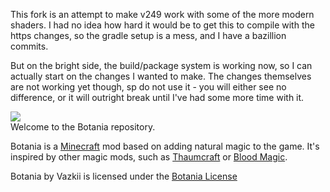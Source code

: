 This fork is an attempt to make v249 work with some of the more modern shaders. 
I had no idea how hard it would be to get this to compile with the https changes, so the gradle setup is a mess, and I have a bazillion commits. 

But on the bright side, the build/package system is working now, so I can actually start on the changes I wanted to make. The changes themselves are not working yet though, sp do not use it - you will either see no difference, or it will outright break until I've had some more time with it. 

![](https://github.com/Vazkii/Botania/blob/master/web/img/logo.png)  
Welcome to the Botania repository.  

Botania is a [Minecraft](https://minecraft.net/) mod based on adding natural magic to the game. It's inspired by other magic mods, such as [Thaumcraft](http://www.minecraftforum.net/topic/2011841-) or [Blood Magic](http://www.minecraftforum.net/topic/1899223-).  

Botania by Vazkii is licensed under the [Botania License](http://botaniamod.net/license.php)
